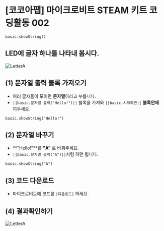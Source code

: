 # [코코아팹] 마이크로비트 STEAM 키트 코딩활동 002

```ghost
basic.showString()
```

## LED에 글자 하나를 나타내 봅시다.
![LetterA](https://github.com/kocoasolution/mytutorial/assets/170903760/7265f6f2-2925-4db4-82d8-ad2e0b17d0a5)


## (1) 문자열 출력 블록 가져오기
* 여러 글자들이 모이면 **문자열**아라고 부릅니다.
* ``||basic.문자열 출력("Hello!")||`` 블록을 가져와 ``||basic.시작하면||`` **블록안에** 끼우세요.

```blocks
basic.showString("Hello!")
```

## (2) 문자열 바꾸기
* **"Hello!"**를 **"A"** 로 바꿔주세요.
* ``||basic.문자열 출력("A")||``처럼 하면 됩니다.

```blocks
basic.showString("A")
```

## (3) 코드 다운로드
* 마이크로비트에 코드를 `|다운로드|` 하세요.

## (4) 결과확인하기
![LetterA](https://github.com/kocoasolution/mytutorial/assets/170903760/7265f6f2-2925-4db4-82d8-ad2e0b17d0a5)
